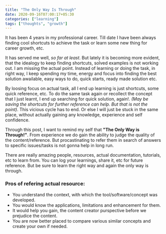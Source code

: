 ```yaml
---
title: "The Only Way Is Through"
date: 2020-09-16T07:00:17+05:30
categories: ["learning"]
tags: ["thoughts", "growth"]
---
```


It has been 4 years in my professional career. Till date I have been always finding cool shortcuts to achieve the task or learn some new thing for career growth, etc.

It has served me well, _so far at least_. But lately it is becoming more evident, that the idealogy to keep finding shortcuts, solved examples is not working out. I am missing the actual point. Instead of learning or doing the task, in right way, I keep spending my time, energy and focus into finding the best solution awailable, easy ways to do, quick starts, ready made solution etc.

By loosing focus on actual task, all I end up learning is just shortcuts, some quick reference, etc. To do the same task again or recollect the concept that I just learnt, I end up searching for quick solution, again!. _(May be saving the shortcuts for further reference can help. But that is not the point)_. This vicious cycle has to end. Or else I will just be stuck in the same place, without actually gaining any knowledge, experience and self confidence.

Through this post, I want to remind my self that **"The Only Way is Through!"**. From experience we do gain the ability to judge the quality of the content/reference. But procastinating to refer them in search of answers to specific issues/tasks is not gonna help in long run.

There are really amazing people, resources, actual documentation, tutorials, etc to learn from. You can log your learnings, share it, etc for future reference. But be sure to learn the right way and again the only way is through.   

### Pros of refering actual resource:

- You understand the context, with which the tool/software/concept was developed.
- You would know the applications, limitations and enhancement for them.
- It would help you gain, the content creator purspective before we prejudice the content.
- You are now better placed to compare various similar concepts and create your own if needed.
